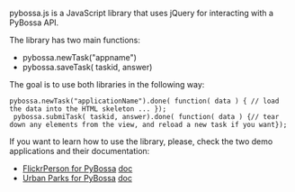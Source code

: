 pybossa.js is a JavaScript library that uses jQuery for interacting with a PyBossa API.

The library has two main functions:

* pybossa.newTask("appname")
* pybossa.saveTask( taskid, answer)

The goal is to use both libraries in the following way:

    pybossa.newTask("applicationName").done( function( data ) { // load the data into the HTML skeleton ... });
     pybossa.submiTask( taskid, answer).done( function( data ) {// tear down any elements from the view, and reload a new task if you want});

If you want to learn how to use the library, please, check the two demo applications and their documentation:

* [FlickrPerson for PyBossa]( https://github.com/PyBossa/app-flickrperson) [doc](http://app-flickrperson.rtfd.org)
* [Urban Parks for PyBossa](https://github.com/PyBossa/app-geocoding) [doc](http://app-geocoding.rtfd.org)


